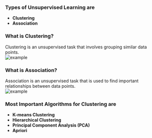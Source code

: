 ### **Types of Unsupervised Learning are**
- **Clustering**
- **Association**

### **What is Clustering?**
Clustering is an unsupervised task that involves grouping similar data points.  
![example](https://github.com/user-attachments/assets/6bdc0d1b-2401-4139-ab3f-7790a8620b04)


### **What is Association?**
Association is an unsupervised task that is used to find important relationships between data points.  
![example](https://github.com/user-attachments/assets/705021a8-e4fb-4535-b7a3-6f9ce872c216)


### **Most Important Algorithms for Clustering are**
- **K-means Clustering**
- **Hierarchical Clustering**
- **Principal Component Analysis (PCA)**
- **Apriori**



